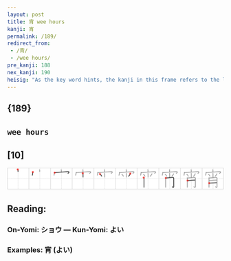 ```yaml
---
layout: post
title: 宵 wee hours
kanji: 宵
permalink: /189/
redirect_from:
 - /宵/
 - /wee hours/
pre_kanji: 188
nex_kanji: 190
heisig: "As the key word hints, the kanji in this frame refers to the late evening or early morning hours, well after one should be in bed asleep. It does this by picturing a <i>house</i> with a <i>candle</i> in it. The reason is obvious: whoever is living there is "burning the <i>candle</i> at both ends," and working night after night into the <b>wee hours</b>."
---
```


## {189}

## `wee hours`

## [10]

<div class="stroke"><img src="../images/E5AEB5.png" /></div>

## Reading:

### On-Yomi: ショウ &mdash; Kun-Yomi: よい

### Examples: 宵 (よい)
